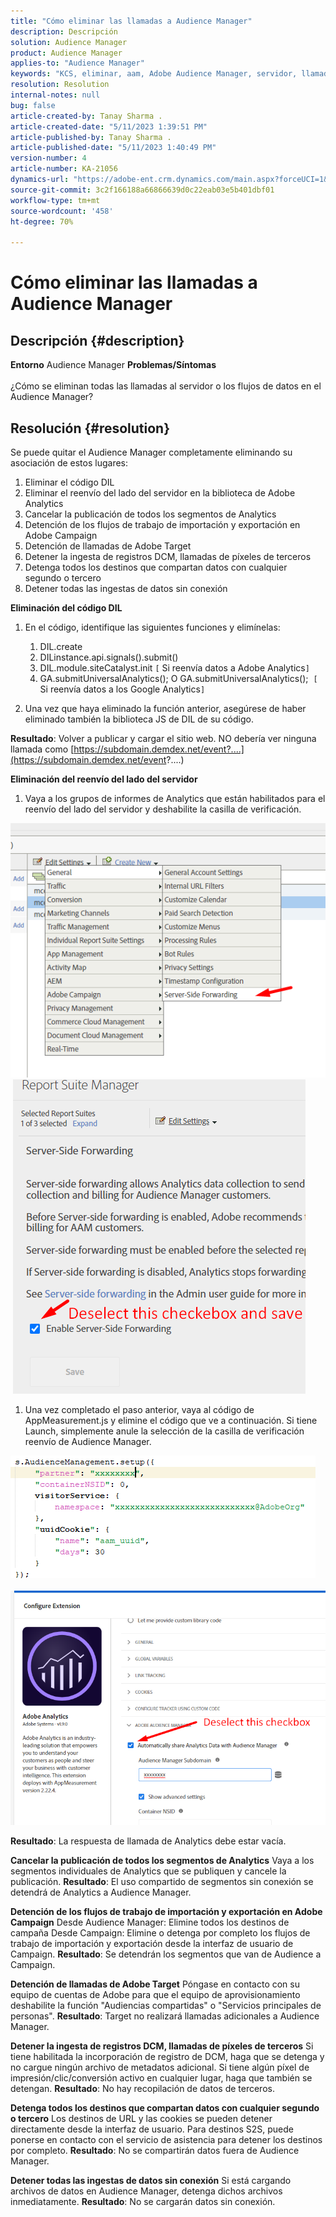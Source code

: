```yaml
---
title: "Cómo eliminar las llamadas a Audience Manager"
description: Descripción
solution: Audience Manager
product: Audience Manager
applies-to: "Audience Manager"
keywords: "KCS, eliminar, aam, Adobe Audience Manager, servidor, llamadas, llamadas al servidor, Cómo hacerlo"
resolution: Resolution
internal-notes: null
bug: false
article-created-by: Tanay Sharma .
article-created-date: "5/11/2023 1:39:51 PM"
article-published-by: Tanay Sharma .
article-published-date: "5/11/2023 1:40:49 PM"
version-number: 4
article-number: KA-21056
dynamics-url: "https://adobe-ent.crm.dynamics.com/main.aspx?forceUCI=1&pagetype=entityrecord&etn=knowledgearticle&id=f3076d4a-01f0-ed11-8849-6045bd006079"
source-git-commit: 3c2f166188a66866639d0c22eab03e5b401dbf01
workflow-type: tm+mt
source-wordcount: '458'
ht-degree: 70%

---
```


# Cómo eliminar las llamadas a Audience Manager

## Descripción {#description}

<b>Entorno</b>
Audience Manager
<b>Problemas/Síntomas</b><br><br>¿Cómo se eliminan todas las llamadas al servidor o los flujos de datos en el Audience Manager?<br>

## Resolución {#resolution}


Se puede quitar el Audience Manager completamente eliminando su asociación de estos lugares:

1. Eliminar el código DIL
2. Eliminar el reenvío del lado del servidor en la biblioteca de Adobe Analytics
3. Cancelar la publicación de todos los segmentos de Analytics
4. Detención de los flujos de trabajo de importación y exportación en Adobe Campaign
5. Detención de llamadas de Adobe Target
6. Detener la ingesta de registros DCM, llamadas de píxeles de terceros
7. Detenga todos los destinos que compartan datos con cualquier segundo o tercero
8. Detener todas las ingestas de datos sin conexión




<b>Eliminación del código DIL</b>

1. En el código, identifique las siguientes funciones y elimínelas:

   1. DIL.create
   2. DILinstance.api.signals().submit()
   3. DIL.module.siteCatalyst.init `[` Si reenvía datos a Adobe Analytics`]`
   4. GA.submitUniversalAnalytics(); O GA.submitUniversalAnalytics();  `[` Si reenvía datos a los Google Analytics`]`
2. Una vez que haya eliminado la función anterior, asegúrese de haber eliminado también la biblioteca JS de DIL de su código.


<b>Resultado</b>: Volver a publicar y cargar el sitio web. NO debería ver ninguna llamada como [https://subdomain.demdex.net/event?....](https://subdomain.demdex.net/event?....)



<b>Eliminación del reenvío del lado del servidor</b>

1. Vaya a los grupos de informes de Analytics que están habilitados para el reenvío del lado del servidor y deshabilite la casilla de verificación.


![](assets/8a6b5fd5-676c-ed11-9562-6045bd006239.png) ![](assets/8d6b5fd5-676c-ed11-9562-6045bd006239.png)

1. Una vez completado el paso anterior, vaya al código de AppMeasurement.js y elimine el código que ve a continuación. Si tiene Launch, simplemente anule la selección de la casilla de verificación reenvío de Audience Manager.


![](assets/8c6b5fd5-676c-ed11-9562-6045bd006239.png)             ![](assets/8b6b5fd5-676c-ed11-9562-6045bd006239.png)

<b>Resultado</b>: La respuesta de llamada de Analytics debe estar vacía.

<b>Cancelar la publicación de todos los segmentos de Analytics</b>
Vaya a los segmentos individuales de Analytics que se publiquen y cancele la publicación.
<b>Resultado</b>: El uso compartido de segmentos sin conexión se detendrá de Analytics a Audience Manager.

<b>Detención de los flujos de trabajo de importación y exportación en Adobe Campaign</b>
Desde Audience Manager: Elimine todos los destinos de campaña
Desde Campaign: Elimine o detenga por completo los flujos de trabajo de importación y exportación desde la interfaz de usuario de Campaign.
<b>Resultado</b>: Se detendrán los segmentos que van de Audience a Campaign.

<b>Detención de llamadas de Adobe Target</b>
Póngase en contacto con su equipo de cuentas de Adobe para que el equipo de aprovisionamiento deshabilite la función &quot;Audiencias compartidas&quot; o &quot;Servicios principales de personas&quot;.
<b>Resultado</b>: Target no realizará llamadas adicionales a Audience Manager.

<b>Detener la ingesta de registros DCM, llamadas de píxeles de terceros</b>
Si tiene habilitada la incorporación de registro de DCM, haga que se detenga y no cargue ningún archivo de metadatos adicional.
Si tiene algún píxel de impresión/clic/conversión activo en cualquier lugar, haga que también se detengan.
<b>Resultado</b>: No hay recopilación de datos de terceros.

<b>Detenga todos los destinos que compartan datos con cualquier segundo o tercero</b>
Los destinos de URL y las cookies se pueden detener directamente desde la interfaz de usuario.
Para destinos S2S, puede ponerse en contacto con el servicio de asistencia para detener los destinos por completo.
<b>Resultado</b>: No se compartirán datos fuera de Audience Manager.

<b>Detener todas las ingestas de datos sin conexión</b>
Si está cargando archivos de datos en Audience Manager, detenga dichos archivos inmediatamente.
<b>Resultado</b>: No se cargarán datos sin conexión.
